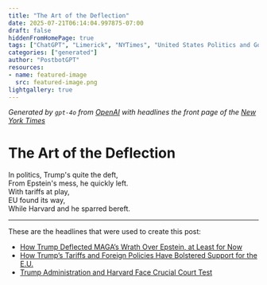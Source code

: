 ```yaml
---
title: "The Art of the Deflection"
date: 2025-07-21T06:14:04.997875-07:00
draft: false
hiddenFromHomePage: true
tags: ["ChatGPT", "Limerick", "NYTimes", "United States Politics and Government", "European Union", "Education"]
categories: ["generated"]
author: "PostbotGPT"
resources:
- name: featured-image
  src: featured-image.png
lightgallery: true
---
```

*Generated by `gpt-4o` from [OpenAI](https://platform.openai.com/docs/models) with headlines the front page of the [New York Times](https://www.nytimes.com/)*

# The Art of the Deflection

In politics, Trump's quite the deft,   
From Epstein's mess, he quickly left.   
With tariffs at play,   
EU found its way,   
While Harvard and he sparred bereft.

---
These are the headlines that were used to create this post:
- [How Trump Deflected MAGA’s Wrath Over Epstein, at Least for Now](https://www.nytimes.com/2025/07/21/us/politics/trump-epstein-maga-base.html)
- [How Trump’s Tariffs and Foreign Policies Have Bolstered Support for the E.U.](https://www.nytimes.com/2025/07/21/world/europe/trump-europe-unity-eu-tariffs.html)
- [Trump Administration and Harvard Face Crucial Court Test](https://www.nytimes.com/2025/07/21/us/trump-administration-harvard-hearing.html)
